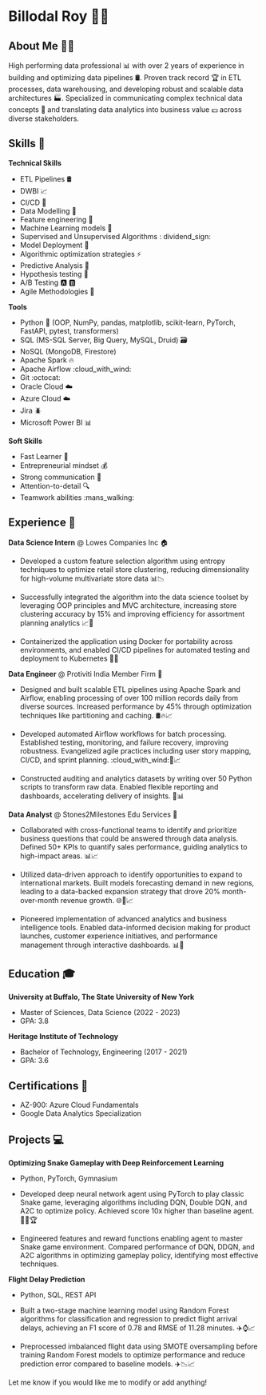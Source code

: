 <!--
**billodalroy/billodalroy** is a ✨ _special_ ✨ repository because its `README.md` (this file) appears on your GitHub profile.

Here are some ideas to get you started:

- 🔭 I’m currently working on ...
- 🌱 I’m currently learning ...
- 👯 I’m looking to collaborate on ...
- 🤔 I’m looking for help with ...
- 💬 Ask me about ...
- 📫 How to reach me: ...
- 😄 Pronouns: ...
- ⚡ Fun fact: ...
-->

# Billodal Roy :man_technologist:

## About Me :raising_hand_man:

High performing data professional :bar_chart: with over 2 years of experience in building and optimizing data pipelines :oil_drum:. Proven track record :trophy: in ETL processes, data warehousing, and developing robust and scalable data architectures :factory:. Specialized in communicating complex technical data concepts :speech_balloon: and translating data analytics into business value :dollar: across diverse stakeholders. 

## Skills :muscle:

**Technical Skills**

- ETL Pipelines :oil_drum:
- DWBI :chart_with_upwards_trend:
- CI/CD :repeat:
- Data Modelling :busts_in_silhouette:  
- Feature engineering :wrench:
- Machine Learning models :robot:
- Supervised and Unsupervised Algorithms : dividend_sign:
- Model Deployment :rocket:
- Algorithmic optimization strategies :zap:
- Predictive Analysis :crystal_ball:
- Hypothesis testing :microscope:
- A/B Testing :a: :b:
- Agile Methodologies :dash:

**Tools**

- Python :snake: (OOP, NumPy, pandas, matplotlib, scikit-learn, PyTorch, FastAPI, pytest, transformers)
- SQL (MS-SQL Server, Big Query, MySQL, Druid) :card_file_box:
- NoSQL (MongoDB, Firestore)
- Apache Spark :fire: 
- Apache Airflow :cloud_with_wind:
- Git :octocat:
- Oracle Cloud :cloud:
- Azure Cloud :cloud:	
- Jira :beetle:
- Microsoft Power BI :bar_chart:	

**Soft Skills**

- Fast Learner :runner:
- Entrepreneurial mindset :moneybag:
- Strong communication :loudspeaker:
- Attention-to-detail :mag:
- Teamwork abilities :mans_walking:

## Experience :briefcase:

**Data Science Intern** @ Lowes Companies Inc :house:

- Developed a custom feature selection algorithm using entropy techniques to optimize retail store clustering, reducing dimensionality for high-volume multivariate store data :bar_chart::chart_with_downwards_trend:

- Successfully integrated the algorithm into the data science toolset by leveraging OOP principles and MVC architecture, increasing store clustering accuracy by 15% and improving efficiency for assortment planning analytics :chart_with_upwards_trend::rocket:

- Containerized the application using Docker for portability across environments, and enabled CI/CD pipelines for automated testing and deployment to Kubernetes :whale::repeat:

**Data Engineer** @ Protiviti India Member Firm :office:	

- Designed and built scalable ETL pipelines using Apache Spark and Airflow, enabling processing of over 100 million records daily from diverse sources. Increased performance by 45% through optimization techniques like partitioning and caching. :oil_drum::fire::chart_with_upwards_trend:

- Developed automated Airflow workflows for batch processing. Established testing, monitoring, and failure recovery, improving robustness. Evangelized agile practices including user story mapping, CI/CD, and sprint planning. :cloud_with_wind::repeat::chart_with_upwards_trend:

- Constructed auditing and analytics datasets by writing over 50 Python scripts to transform raw data. Enabled flexible reporting and dashboards, accelerating delivery of insights.	:snake::bar_chart:

**Data Analyst** @ Stones2Milestones Edu Services :school:

- Collaborated with cross-functional teams to identify and prioritize business questions that could be answered through data analysis. Defined 50+ KPIs to quantify sales performance, guiding analytics to high-impact areas. :bar_chart::chart_with_upwards_trend:

- Utilized data-driven approach to identify opportunities to expand to international markets. Built models forecasting demand in new regions, leading to a data-backed expansion strategy that drove 20% month-over-month revenue growth. :globe_with_meridians::crystal_ball::chart_with_upwards_trend:

- Pioneered implementation of advanced analytics and business intelligence tools. Enabled data-informed decision making for product launches, customer experience initiatives, and performance management through interactive dashboards. :bar_chart::tada:

## Education :mortar_board:

**University at Buffalo, The State University of New York**

- Master of Sciences, Data Science (2022 - 2023)
- GPA: 3.8

**Heritage Institute of Technology** 

- Bachelor of Technology, Engineering (2017 - 2021)
- GPA: 3.6

## Certifications :medal_sports:

- AZ-900: Azure Cloud Fundamentals
- Google Data Analytics Specialization 

## Projects :computer:

**Optimizing Snake Gameplay with Deep Reinforcement Learning**

- Python, PyTorch, Gymnasium

- Developed deep neural network agent using PyTorch to play classic Snake game, leveraging algorithms including DQN, Double DQN, and A2C to optimize policy. Achieved score 10x higher than baseline agent. :snake::robot::trophy:

- Engineered features and reward functions enabling agent to master Snake game environment. Compared performance of DQN, DDQN, and A2C algorithms in optimizing gameplay policy, identifying most effective techniques.

**Flight Delay Prediction** 

- Python, SQL, REST API

- Built a two-stage machine learning model using Random Forest algorithms for classification and regression to predict flight arrival delays, achieving an F1 score of 0.78 and RMSE of 11.28 minutes. :airplane::watch::chart_with_upwards_trend:

- Preprocessed imbalanced flight data using SMOTE oversampling before training Random Forest models to optimize performance and reduce prediction error compared to baseline models. :airplane::chart_with_downwards_trend::chart_with_upwards_trend:

Let me know if you would like me to modify or add anything!
